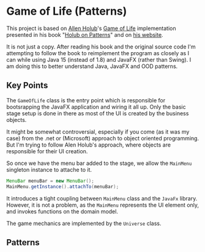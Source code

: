 # Game of Life (Patterns) 

This project is based on [Allen Holub](https://en.wikipedia.org/wiki/Allen_Holub)'s [Game of Life](https://en.wikipedia.org/wiki/Conway%27s_Game_of_Life) implementation presented in his book "[Holub on Patterns](https://g.co/kgs/BMJcPP)" and on [his website](https://www.holub.com/software/life/index.html).

It is not just a copy. After reading his book and the original source code I'm attempting to follow the book to reimplement the program as closely as I can while using Java 15 (instead of 1.8) and JavaFX (rather than Swing). I am doing this to better understand Java, JavaFX and OOD patterns. 


## Key Points

The `GameOfLife` class is the entry point which is responsible for bootsrapping the JavaFX application and wiring it all up.
Only the basic stage setup is done in there as most of the UI is created by the business objects. 

It might be somewhat controversial, especially if you come (as it was my case) from the .net or (Microsoft) approach to object oriented programming. 
But I'm trying to follow Alen Holub's approach, where objects are responsible for their UI creation. 

So once we have the menu bar added to the stage, we allow the `MainMenu` singleton instance to attache to it. 

```java
MenuBar menuBar = new MenuBar();
MainMenu.getInstance().attachTo(menuBar);
```

It introduces a tight coupling between `MainMenu` class and the `JavaFx` library. However, it is not a problem,
as the `MainMenu` represents the UI element only, and invokes functions on the domain model. 
  
The game mechanics are implemented by the `Universe` class.


 
## Patterns